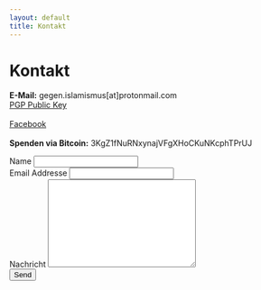 ```yaml
---
layout: default
title: Kontakt
---
```


<div id="contact">
  <h1 class="pageTitle">Kontakt</h1>
  <div class="contactContent">
    <p>
      <b>E-Mail:</b> gegen.islamismus[at]protonmail.com<br>
      <a href="{{ site.url }}/assets/publickey.gegen.islamismus@protonmail.com.asc">PGP Public Key</a>
      <br><br>
      <a href="https://www.facebook.com/Leipziger-Initiative-gegen-Islamismus-2191724911109853">Facebook</a>
      <br><br>
      <b>Spenden via Bitcoin:</b> 3KgZ1fNuRNxynajVFgXHoCKuNKcphTPrUJ<br>
    </p>

  </div>
  <form action="https://formspree.io/gegen.islamismus@protonmail.com" method="POST">
    <label for="name">Name</label>
    <input type="text" id="name" name="name" class="full-width"><br>
    <label for="email">Email Addresse</label>
    <input type="email" id="email" name="_replyto" class="full-width"><br>
    <label for="message">Nachricht</label>
    <textarea name="message" id="message" cols="30" rows="10" class="full-width"></textarea><br>
    <input type="submit" value="Send" class="button">
  </form>
</div>
